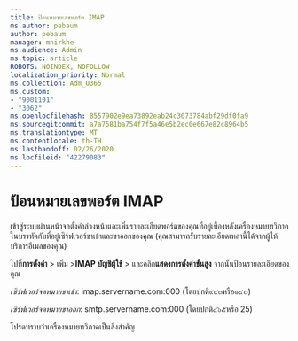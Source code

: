 ```yaml
---
title: ป้อนหมายเลขพอร์ต IMAP
ms.author: pebaum
author: pebaum
manager: mnirkhe
ms.audience: Admin
ms.topic: article
ROBOTS: NOINDEX, NOFOLLOW
localization_priority: Normal
ms.collection: Adm_O365
ms.custom:
- "9001101"
- "3062"
ms.openlocfilehash: 8557902e9ea73892eab24c3073784abf29df0fa9
ms.sourcegitcommit: a7a7581ba754f7f5a46e5b2ec0e667e82c8964b5
ms.translationtype: MT
ms.contentlocale: th-TH
ms.lasthandoff: 02/26/2020
ms.locfileid: "42279083"
---
```

# <a name="enter-imap-port-numbers"></a>ป้อนหมายเลขพอร์ต IMAP

เข้าสู่ระบบผ่านหน้าจอตั้งค่าล่วงหน้าและเพิ่มรายละเอียดพอร์ตของคุณที่อยู่เบื้องหลังเครื่องหมายทวิภาคในบรรทัดกับที่อยู่เซิร์ฟเวอร์ขาเข้าและขาออกของคุณ (คุณสามารถรับรายละเอียดเหล่านี้ได้จากผู้ให้บริการอีเมลของคุณ) 

ไปที่**การตั้งค่า** > เพิ่ม >**IMAP** **บัญชีผู้ใช้** > และคลิก**แสดงการตั้งค่าขั้นสูง** จากนั้นป้อนรายละเอียดของคุณ 

*เซิร์ฟเวอร์จดหมายขาเข้า*: imap.servername.com:000 (โดยปกติ๙๙๓หรือ๑๔๓) 

*เซิร์ฟเวอร์จดหมายขาออก*: smtp.servername.com:000 (โดยปกติ๔๖๕หรือ 25) 

โปรดทราบว่าเครื่องหมายทวิภาคเป็นสิ่งสำคัญ 
